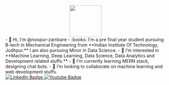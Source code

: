 <div id="header" align="center">
  <img src="https://media.giphy.com/media/M9gbBd9nbDrOTu1Mqx/giphy.gif" width="100"/>
</div>
<div>
- 👋 Hi, I’m @noopur-zambare
- :books: I'm a pre final year student pursuing B-tech in Mechanical Engineering from **Indian Institute Of Technology, Jodhpur.** I am also pursuing Minor in Data Science.
- 👀 I’m interested in **Machine Learning, Deep Learning, Data Science, Data Analytics and Development related stuffs.**
- 🌱 I’m currently learning MERN stack, designing chat bots.
- 💞️ I’m looking to collaborate on machine learning and web development stuffs.
</div>
<div id="badges">
  <a href="your-linkedin-URL">
    <img src="https://img.shields.io/badge/LinkedIn-blue?style=for-the-badge&logo=linkedin&logoColor=white" alt="LinkedIn Badge"/>
  </a>
  <a href="your-youtube-URL">
    <img src="https://img.shields.io/badge/YouTube-red?style=for-the-badge&logo=youtube&logoColor=white" alt="Youtube Badge"/>
  </a>
</div>


<!---
noopur-zambare/noopur-zambare is a ✨ special ✨ repository because its `README.md` (this file) appears on your GitHub profile.
You can click the Preview link to take a look at your changes.
--->
